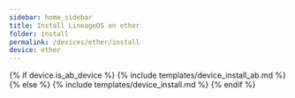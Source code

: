 ```yaml
---
sidebar: home_sidebar
title: Install LineageOS on ether
folder: install
permalink: /devices/ether/install
device: ether
---
```

{% if device.is_ab_device %}
{% include templates/device_install_ab.md %}
{% else %}
{% include templates/device_install.md %}
{% endif %}
